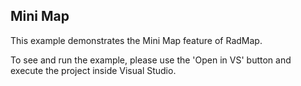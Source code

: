 ## Mini Map
This example demonstrates the Mini Map feature of RadMap.

To see and run the example, please use the 'Open in VS' button and execute the project inside Visual Studio.

[//]: <keywords:SizeChanged, RadExpander>
